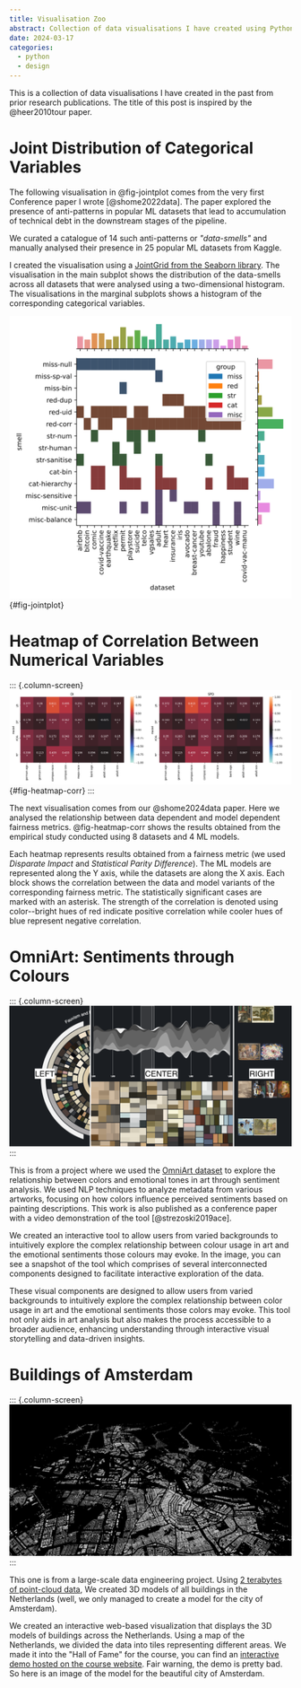 ```yaml
---
title: Visualisation Zoo
abstract: Collection of data visualisations I have created using Python.
date: 2024-03-17
categories:
  - python
  - design
---
```


This is a collection of data visualisations I have created in the past from prior research publications. The title of this post is inspired by the @heer2010tour paper.

# Joint Distribution of Categorical Variables

The following visualisation in @fig-jointplot comes from the very first Conference paper I wrote [@shome2022data]. The paper explored the presence of anti-patterns in popular ML datasets that lead to accumulation of technical debt in the downstream stages of the pipeline.

We curated a catalogue of 14 such anti-patterns or *"data-smells"* and manually analysed their presence in 25 popular ML datasets from Kaggle.

I created the visualisation using a [JointGrid from the Seaborn library](https://seaborn.pydata.org/generated/seaborn.JointGrid.html#seaborn.JointGrid). The visualisation in the main subplot shows the distribution of the data-smells across all datasets that were analysed using a two-dimensional histogram. The visualisations in the marginal subplots shows a histogram of the corresponding categorical variables.

![Joint distribution of two categorical variables.](jointplot-data-smells.png){#fig-jointplot}

# Heatmap of Correlation Between Numerical Variables

::: {.column-screen}
![Heatmap of correlation between numerical variables](heatmap-corr.png){#fig-heatmap-corr}
:::

The next visualisation comes from our @shome2024data paper. Here we analysed the relationship between data dependent and model dependent fairness metrics. @fig-heatmap-corr shows the results obtained from the empirical study conducted using 8 datasets and 4 ML models.

Each heatmap represents results obtained from a fairness metric (we used *Disparate Impact* and *Statistical Parity Difference*). The ML models are represented along the Y axis, while the datasets are along the X axis. Each block shows the correlation between the data and model variants of the corresponding fairness metric. The statistically significant cases are marked with an asterisk. The strength of the correlation is denoted using color--bright hues of red indicate positive correlation while cooler hues of blue represent negative correlation.

# OmniArt: Sentiments through Colours

::: {.column-screen}
![Overview of ACE: Art, Colour and Emotion browser](ace.png)
:::

This is from a project where we used the [OmniArt dataset](https://isis-data.science.uva.nl/strezoski/#2) to explore the relationship between colors and emotional tones in art through sentiment analysis. We used NLP techniques to analyze metadata from various artworks, focusing on how colors influence perceived sentiments based on painting descriptions. This work is also published as a conference paper with a video demonstration of the tool [@strezoski2019ace].

We created an interactive tool to allow users from varied backgrounds to intuitively explore the complex relationship between colour usage in art and the emotional sentiments those colours may evoke. In the image, you can see a snapshot of the tool which comprises of several interconnected components designed to facilitate interactive exploration of the data.

These visual components are designed to allow users from varied backgrounds to intuitively explore the complex relationship between color usage in art and the emotional sentiments those colors may evoke. This tool not only aids in art analysis but also makes the process accessible to a broader audience, enhancing understanding through interactive visual storytelling and data-driven insights.

# Buildings of Amsterdam

::: {.column-screen}
![Model of buildings in the city of Amsterdam](amsterdam.jpg)
:::

This one is from a large-scale data engineering project. Using [2 terabytes of point-cloud data](http://ahn2.pointclouds.nl/), We created 3D models of all buildings in the Netherlands (well, we only managed to create a model for the city of Amsterdam). 

We created an interactive web-based visualization that displays the 3D models of buildings across the Netherlands. Using a map of the Netherlands, we divided the data into tiles representing different areas. We made it into the "Hall of Fame" for the course, you can find an [interactive demo hosted on the course website](https://event.cwi.nl/lsde/2018/showcase_c1.shtml). Fair warning, the demo is pretty bad. So here is an image of the model for the beautiful city of Amsterdam.

